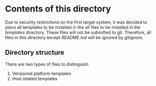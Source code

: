 # Contents of this directory

Due to security restrictions on the first target system, it was decided to place all templates to be installed in the
all files to be installed in the _templates_ directory. These files will not be submitted to git.
Therefore, all files in this directory except _README.md_ will be ignored by gitignore.

## Directory structure 

There are two types of files to distinguish:

1. Versioned platform templates
2. Host related templates

